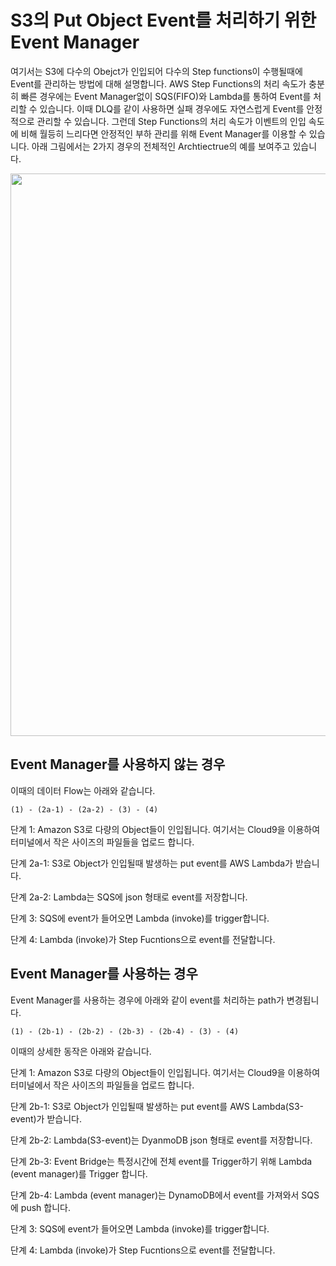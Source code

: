 # S3의 Put Object Event를 처리하기 위한 Event Manager

여기서는 S3에 다수의 Obejct가 인입되어 다수의 Step functions이 수행될때에 Event를 관리하는 방법에 대해 설명합니다. AWS Step Functions의 처리 속도가 충분히 빠른 경우에는 Event Manager없이 SQS(FIFO)와 Lambda를 통하여 Event를 처리할 수 있습니다. 이때 DLQ를 같이 사용하면 실패 경우에도 자연스럽게 Event를 안정적으로 관리할 수 있습니다. 그런데 Step Functions의 처리 속도가 이벤트의 인입 속도에 비해 월등히 느리다면 안정적인 부하 관리를 위해 Event Manager를 이용할 수 있습니다. 아래 그림에서는 2가지 경우의 전체적인 Archtiectrue의 예를 보여주고 있습니다.

<img src="https://github.com/kyopark2014/s3-put-event-manager/assets/52392004/f0f75700-1bfe-44f4-affa-700e47b76005" width="900">


## Event Manager를 사용하지 않는 경우

이때의 데이터 Flow는 아래와 같습니다.

```text
(1) - (2a-1) - (2a-2) - (3) - (4)
```

단계 1: Amazon S3로 다량의 Object들이 인입됩니다. 여기서는 Cloud9을 이용하여 터미널에서 작은 사이즈의 파일들을 업로드 합니다.

단계 2a-1: S3로 Object가 인입될때 발생하는 put event를 AWS Lambda가 받습니다.

단계 2a-2: Lambda는 SQS에 json 형태로 event를 저장합니다. 

단계 3: SQS에 event가 들어오면 Lambda (invoke)를 trigger합니다.

단계 4: Lambda (invoke)가 Step Fucntions으로 event를 전달합니다. 

## Event Manager를 사용하는 경우

Event Manager를 사용하는 경우에 아래와 같이 event를 처리하는 path가 변경됩니다.

```text
(1) - (2b-1) - (2b-2) - (2b-3) - (2b-4) - (3) - (4)
```

이때의 상세한 동작은 아래와 같습니다. 

단계 1: Amazon S3로 다량의 Object들이 인입됩니다. 여기서는 Cloud9을 이용하여 터미널에서 작은 사이즈의 파일들을 업로드 합니다.

단계 2b-1: S3로 Object가 인입될때 발생하는 put event를 AWS Lambda(S3-event)가 받습니다.

단계 2b-2: Lambda(S3-event)는 DyanmoDB json 형태로 event를 저장합니다. 

단계 2b-3: Event Bridge는 특정시간에 전체 event를 Trigger하기 위해 Lambda (event manager)를 Trigger 합니다.

단계 2b-4: Lambda (event manager)는 DynamoDB에서 event를 가져와서 SQS에 push 합니다.

단계 3: SQS에 event가 들어오면 Lambda (invoke)를 trigger합니다.

단계 4: Lambda (invoke)가 Step Fucntions으로 event를 전달합니다. 


